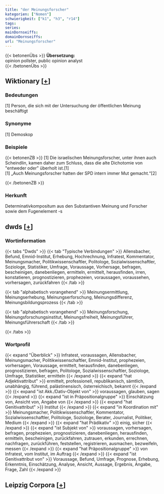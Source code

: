 ```yaml
---
title: "der Meinungsforscher"
kategorien: ["Nomen"]
schwierigkeit: ["k1", "h3", "r14"]
tags:
series:
mainDornseiffs:
domainDornseiffs:
url: "Meinungsforscher"
---
```


{{< betonenÜbs >}}
**Übersetzung:**  
opinion pollster, public opinion analyst  
{{< /betonenÜbs >}}

## Wiktionary [[+](https://de.wiktionary.org/wiki/Meinungsforscher)]

### Bedeutungen
[1] Person, die sich mit der Untersuchung der öffentlichen Meinung beschäftigt  

### Synonyme
[1] Demoskop  

### Beispiele
{{< betonenZB >}}
[1] Die israelischen Meinungsforscher, unter ihnen auch Scheindlin, kamen daher zum Schluss, dass die alte Dichotomie von "entweder oder" überholt ist.[1]  
[1] „Auch Meinungsforscher hatten der SPD intern immer Mut gemacht.“[2]  

{{< /betonenZB >}}
### Herkunft
Determinativkompositum aus den Substantiven Meinung und Forscher sowie dem Fugenelement -s  



## dwds [[+](https://www.dwds.de/wb/Meinungsforscher)]

### Wortinformation
{{< tabs "Dwds" >}}
{{< tab "Typische Verbindungen" >}}
Allensbacher, Befund, Emnid-Institut, Erhebung, Hochrechnung, Infratest, Kommentator, Meinungsmacher, Politikwissenschaftler, Politologe, Sozialwissenschaftler, Soziologe, Statistiker, Umfrage, Voraussage, Vorhersage, befragen, bescheinigen, danebenliegen, ermitteln, ermittelt, herausfinden, irren, konstatieren, prognostizieren, prophezeien, voraussagen, voraussehen, vorhersagen, zurückfahren
{{< /tab >}}

{{< tab "alphabetisch vorangehend" >}}
Meinungsermittlung, Meinungserhebung, Meinungserforschung, Meinungsdifferenz, Meinungsbildungsprozess
{{< /tab >}}

{{< tab "alphabetisch vorangehend" >}}
Meinungsforschung, Meinungsforschungsinstitut, Meinungsfreiheit, Meinungsführer, Meinungsführerschaft
{{< /tab >}}

{{< /tabs >}}

### Wortprofil
{{< expand "Überblick" >}} Infratest, voraussagen, Allensbacher, Meinungsmacher, Politikwissenschaftler, Emnid-Institut, prophezeien, vorhersagen, Voraussage, ermittelt, herausfinden, danebenliegen, prognostizieren, befragen, Politologe, Sozialwissenschaftler, Soziologe, Umfrage, Statistiker, ermitteln {{< /expand >}}
{{< expand "hat Adjektivattribut" >}} ermittelt, professionell, republikanisch, sämtlich, unabhängig, führend, palästinensisch, österreichisch, bekannt {{< /expand >}}
{{< expand "ist Akk./Dativ-Objekt von" >}} voraussagen, glauben, sagen {{< /expand >}}
{{< expand "ist in Präpositionalgruppe" >}} Einschätzung von, Ansicht von, Angabe von {{< /expand >}}
{{< expand "hat Genitivattribut" >}} Institut {{< /expand >}}
{{< expand "in Koordination mit" >}} Meinungsmacher, Politikwissenschaftler, Kommentator, Sozialwissenschaftler, Politologe, Soziologe, Berater, Journalist, Politiker, Medium {{< /expand >}}
{{< expand "hat Prädikativ" >}} einig, sicher {{< /expand >}}
{{< expand "ist Subjekt von" >}} voraussagen, vorhersagen, befragen, prophezeien, prognostizieren, danebenliegen, herausfinden, ermitteln, bescheinigen, zurückfahren, zutrauen, erkunden, errechnen, nachfragen, zurückführen, feststellen, registrieren, ausmachen, bezweifeln, messen {{< /expand >}}
{{< expand "hat Präpositionalgruppe" >}} von Infratest, vom Institut, im Auftrag {{< /expand >}}
{{< expand "ist Genitivattribut von" >}} Voraussage, Befund, Umfrage, Prognose, Erhebung, Erkenntnis, Einschätzung, Analyse, Ansicht, Aussage, Ergebnis, Angabe, Frage, Zahl {{< /expand >}}

## Leipzig Corpora [[+](https://corpora.uni-leipzig.de/en/res?word=Meinungsforscher&corpusId=deu_newscrawl-public_2018)]

